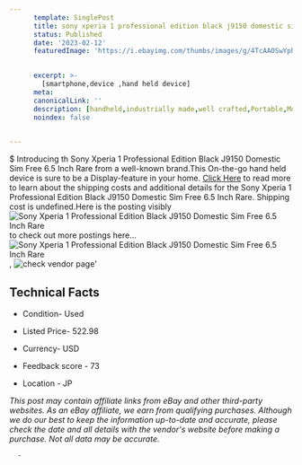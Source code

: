 ```yaml
---
      template: SinglePost
      title: sony xperia 1 professional edition black j9150 domestic sim free 6 5 inch rare
      status: Published
      date: '2023-02-12'
      featuredImage: 'https://i.ebayimg.com/thumbs/images/g/4TcAAOSwYphj2KbG/s-l225.jpg'
       

      excerpt: >-
        [smartphone,device ,hand held device]
      meta:
      canonicalLink: ''
      description: [handheld,industrially made,well crafted,Portable,Mobile,Compact,Convenient,Lightweight,Maneuverable,Man-portable,Miniature,Carriable,Hand-held,Light,Holdable,Transportable,Mobile device,Pocket-sized,On-the-go,Wireless,Cordless,Compact size,Convenient size, smartphone,device ,hand held device]
      noindex: false
      

---
```

$
      Introducing th Sony Xperia 1 Professional Edition Black J9150 Domestic Sim Free 6.5 Inch Rare from a well-known brand.This On-the-go hand held device is sure to be a Display-feature in your home. [Click Here](https://www.ebay.com/itm/185757099824?hash=item2b3ffc6730%3Ag%3A4TcAAOSwYphj2KbG&mkevt=1&mkcid=1&mkrid=711-53200-19255-0&campid=%253CePNCampaignId%253E&customid=%253CreferenceId%253E&toolid=10049) to read more to learn about the shipping costs and additional details for the Sony Xperia 1 Professional Edition Black J9150 Domestic Sim Free 6.5 Inch Rare. Shipping cost is undefined.Here is the posting visibly ![Sony Xperia 1 Professional Edition Black J9150 Domestic Sim Free 6.5 Inch Rare](https://i.ebayimg.com/thumbs/images/g/4TcAAOSwYphj2KbG/s-l225.jpg) to check out more postings here... ![Sony Xperia 1 Professional Edition Black J9150 Domestic Sim Free 6.5 Inch Rare](https://i.ebayimg.com/images/g/4TcAAOSwYphj2KbG/s-l1200.jpg), ![check vendor page](https://origin-galleryplus.ebayimg.com/ws/web/185757099824_2_0_1/225x225.jpg,https://origin-galleryplus.ebayimg.com/ws/web/185757099824_3_0_1/225x225.jpg,https://origin-galleryplus.ebayimg.com/ws/web/185757099824_4_0_1/225x225.jpg,https://origin-galleryplus.ebayimg.com/ws/web/185757099824_5_0_1/225x225.jpg,https://origin-galleryplus.ebayimg.com/ws/web/185757099824_6_0_1/225x225.jpg)'

      

 ## Technical Facts 



     
      

 - Condition- Used 


      

 - Listed Price- 522.98 


      

 - Currency- USD 


      

 - Feedback score - 73 


      

 - Location - JP 


      
      

 *_This post may contain affiliate links from eBay and other third-party websites. As an eBay affiliate, we earn from qualifying purchases. Although we do our best to keep the information up-to-date and accurate, please check the date and all details with the vendor's website before making a purchase. Not all data may be accurate._*




      -
